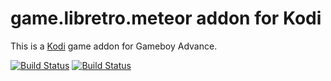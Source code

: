 # game.libretro.meteor addon for Kodi

This is a [Kodi](http://kodi.tv) game addon for Gameboy Advance.

[![Build Status](https://travis-ci.org/kodi-game/game.libretro.meteor?branch=master)](https://travis-ci.org/kodi-game/game.libretro.meteor)
[![Build Status](https://ci.appveyor.com/api/projects/status/github/kodi-game/game.libretro.meteor?svg=true)](https://ci.appveyor.com/project/kodi-game/game-libretro-meteor)
